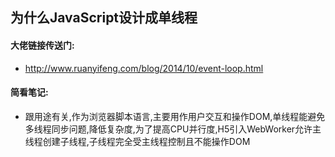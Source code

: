 ## 为什么JavaScript设计成单线程
#### 大佬链接传送门:
- http://www.ruanyifeng.com/blog/2014/10/event-loop.html
#### 简看笔记:
- 跟用途有关,作为浏览器脚本语言,主要用作用户交互和操作DOM,单线程能避免多线程同步问题,降低复杂度,为了提高CPU并行度,H5引入WebWorker允许主线程创建子线程,子线程完全受主线程控制且不能操作DOM  